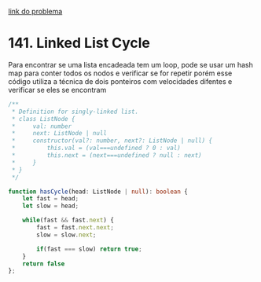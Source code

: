 [link do problema](https://leetcode.com/problems/linked-list-cycle/description/)

# 141. Linked List Cycle

Para encontrar se uma lista encadeada tem um loop, pode se usar um hash map para conter todos os nodos e verificar se for repetir porém esse código utiliza a técnica de dois ponteiros com velocidades difentes e verificar se eles se encontram


```typescript
/**
 * Definition for singly-linked list.
 * class ListNode {
 *     val: number
 *     next: ListNode | null
 *     constructor(val?: number, next?: ListNode | null) {
 *         this.val = (val===undefined ? 0 : val)
 *         this.next = (next===undefined ? null : next)
 *     }
 * }
 */

function hasCycle(head: ListNode | null): boolean {
    let fast = head;
    let slow = head;

    while(fast && fast.next) {
        fast = fast.next.next;
        slow = slow.next;

        if(fast === slow) return true;
    }
    return false
};
```
